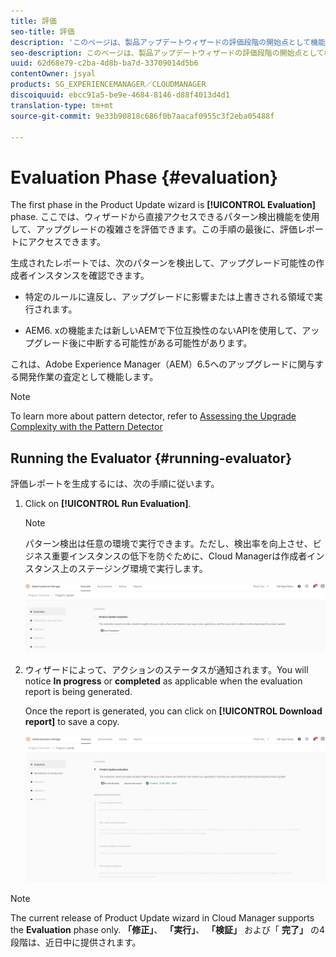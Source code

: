 ```yaml
---
title: 評価
seo-title: 評価
description: 'このページは、製品アップデートウィザードの評価段階の開始点として機能します。 '
seo-description: このページは、製品アップデートウィザードの評価段階の開始点として機能します。
uuid: 62d68e79-c2ba-4d8b-ba7d-33709014d5b6
contentOwner: jsyal
products: SG_EXPERIENCEMANAGER／CLOUDMANAGER
discoiquuid: ebcc91a5-be9e-4684-8146-d88f4013d4d1
translation-type: tm+mt
source-git-commit: 9e33b90818c686f0b7aacaf0955c3f2eba05488f

---
```



# Evaluation Phase {#evaluation}

The first phase in the Product Update wizard is **[!UICONTROL Evaluation]** phase.
ここでは、ウィザードから直接アクセスできるパターン検出機能を使用して、アップグレードの複雑さを評価できます。この手順の最後に、評価レポートにアクセスできます。

生成されたレポートでは、次のパターンを検出して、アップグレード可能性の作成者インスタンスを確認できます。

* 特定のルールに違反し、アップグレードに影響または上書きされる領域で実行されます。

* AEM6. xの機能または新しいAEMで下位互換性のないAPIを使用して、アップグレード後に中断する可能性がある可能性があります。

これは、Adobe Experience Manager（AEM）6.5へのアップグレードに関与する開発作業の査定として機能します。

>[!NOTE]
>To learn more about pattern detector, refer to [Assessing the Upgrade Complexity with the Pattern Detector](https://helpx.adobe.com/experience-manager/6-4/sites/deploying/using/pattern-detector.html)

## Running the Evaluator {#running-evaluator}

評価レポートを生成するには、次の手順に従います。

1. Click on **[!UICONTROL Run Evaluation]**.

   >[!NOTE]
   >パターン検出は任意の環境で実行できます。ただし、検出率を向上させ、ビジネス重要インスタンスの低下を防ぐために、Cloud Managerは作成者インスタンス上のステージング環境で実行します。

   ![](assets/Run-Evaluation.png)

1. ウィザードによって、アクションのステータスが通知されます。You will notice **In progress** or **completed** as applicable when the evaluation report is being generated.

   Once the report is generated, you can click on **[!UICONTROL Download report]** to save a copy.

   ![](assets/Evaluation-1.png)


>[!NOTE]
>The current release of Product Update wizard in Cloud Manager supports the **Evaluation** phase only. **「修正」**、 **「実行」**、 **「検証」** および「 **完了」** の4段階は、近日中に提供されます。
